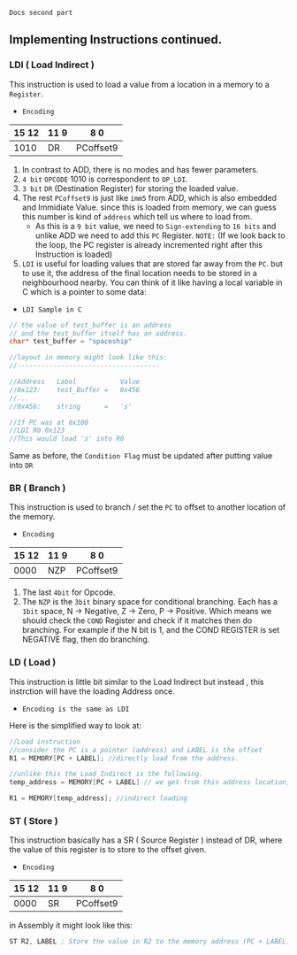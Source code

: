 `Docs second part`

## Implementing Instructions continued.

### LDI ( Load Indirect )
This instruction is used to load a value from a location in a memory to a `Register`.

- `Encoding`

| 15  12 | 11   9 | 8                         0 |
|--------|--------|-----------------------------|
|  1010  |   DR   |          PCoffset9          |

1.  In contrast to ADD, there is no modes and has fewer parameters.
2.  `4 bit` `OPCODE` 1010 is correspondent to `OP_LDI`.
3.  `3 bit` `DR` (Destination Register) for storing the loaded value.
4.  The rest `PCoffset9` is just like `imm5` from ADD, which is also 
    embedded and Immidiate Value. since this is loaded from memory, 
    we can guess this number is kind of `address` which tell us where
    to load from.
    -   As this is a `9 bit` value, we need to `Sign-extending` to `16 bits` and unlike ADD
        we need to add this `PC` Register.
        `NOTE:` (If we look back to the loop, the PC register is already incremented right after this 
        Instruction is loaded) 
5. `LDI` is useful for loading values that are stored far away from the  `PC`.
    but to use it, the address of the final location needs to be stored in a neighbourhood nearby.
    You can think of it like having a local variable in C which is a pointer to some data:

- `LDI Sample in C`

```c
// the value of test_buffer is an address
// and the test_buffer itself has an address.
char* test_buffer = "spaceship"

//layout in memory might look like this:
//------------------------------------

//Address   Label           Value
//0x123:    test_Buffer =   0x456
//...
//0x456:    string      =   's'

//If PC was at 0x100
//LDI R0 0x123
//This would load 's' into R0
```
Same as before, the `Condition Flag` must be updated after putting value into `DR`



### BR ( Branch )
This instruction is used to branch / set the `PC` to offset to another location of the memory. 

- `Encoding`

| 15  12 | 11   9 | 8                         0 |
|--------|--------|-----------------------------|
|  0000  |   NZP   |          PCoffset9         |

1. The last `4bit` for Opcode.
2. The `NZP` is the `3bit` binary space for conditional branching.
    Each has a `1bit` space, N -> Negative, Z -> Zero, P -> Positive.
    Which means we should check the `COND` Register and check if it matches then do branching.
    For example if the N bit is 1, and the COND REGISTER is set NEGATIVE flag, then do branching.



### LD ( Load )
This instruction is little bit similar to the Load Indirect but instead , this instrction 
will have the loading Address once.
- `Encoding is the same as LDI`

Here is the simplified way to look at:
```c
//Load instruction
//consider the PC is a pointer (address) and LABEL is the offset
R1 = MEMORY[PC + LABEL]; //directly load from the address.

//unlike this the Load Indirect is the following.
temp_address = MEMORY[PC + LABEL] // we get from this address location, another address

R1 = MEMORY[temp_address]; //indirect loading 
```

### ST ( Store ) 
This instruction basically has a SR ( Source Register ) instead of DR, where the value 
of this register is to store to the offset given.
- `Encoding`

| 15  12 | 11   9 | 8                         0 |
|--------|--------|-----------------------------|
|  0000  |   SR   |          PCoffset9         |

in Assembly it might look like this:
```asm
ST R2, LABEL ; Store the value in R2 to the memory address (PC + LABEL)
```


